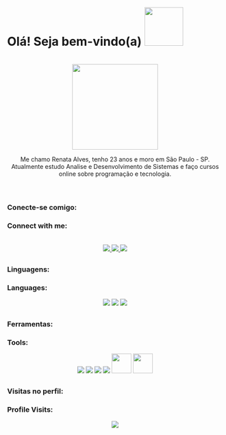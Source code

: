 <h1> Olá! Seja bem-vindo(a)  <img height="90em" src="https://user-images.githubusercontent.com/100436812/198046887-c398face-2b0f-4d05-b0b6-445259e3b29f.gif">
 </h1>
<br>
<div align="center">
  <img height="200em" src="https://user-images.githubusercontent.com/100436812/198044637-a2783a41-cee8-414c-abeb-10da77f64b20.gif">
 </div>
 <div align="center">
  <p> Me chamo Renata Alves, tenho 23 anos e moro em São Paulo - SP. Atualmente estudo Analise e Desenvolvimento de Sistemas e faço cursos online sobre programação e     tecnologia. <p>
</div>
<br>


 ##
 ### Conecte-se comigo: 
 ### Connect with me: 

<br> 
<div align="center">
  <a href="https://www.instagram.com/drawarys/" target="_blank"> <img src="https://img.shields.io/badge/-Instagram-%23E4405F?style=for-the-badge&logo=instagram&logoColor=white" target="_blank"> </a> 
  <a href = "mailto:renataalvescunh@gmail.com"><img src="https://img.shields.io/badge/-Gmail-%23333?style=for-the-badge&logo=gmail&logoColor=white" target="_blank"> </a>
  <a href="https://www.linkedin.com/in/renataalvesz/" target="_blank"><img src="https://img.shields.io/badge/-LinkedIn-%230077B5?style=for-the-badge&logo=linkedin&logoColor=white" target="_blank"> </a>  
</div>


##
### Linguagens:
### Languages:

<div align="center">
  <a> <img src="https://img.icons8.com/color/48/000000/html-5--v1.png"/> </a>
  <a> <img src="https://img.icons8.com/color/48/000000/css3.png"/> </a>
  <a> <img src="https://img.icons8.com/color/48/000000/python--v1.png"/> </a>
</div>

##
### Ferramentas:
### Tools:

<div align="center">
  <a> <img src="https://img.icons8.com/color/48/000000/git.png"/> </a>
  <a> <img src="https://img.icons8.com/fluency/48/000000/github.png"/> </a> 
  <a> <img src="https://img.icons8.com/color/48/000000/visual-studio-code-2019.png"/> </a>
  <a> <img src="https://img.icons8.com/color/48/000000/pycharm.png"/> </a>
  <a> <img  height = "46em" src="https://user-images.githubusercontent.com/100436812/198051694-2b07d81f-c52f-4b5c-82b3-252f4772e794.png"/> </a> 
  <a> <img  height = "46em" src="https://user-images.githubusercontent.com/100436812/198051275-4cf3b834-7ccb-4422-94a2-11cb017905bb.png"/> </a> 
</div>

##
### Visitas no perfil:
### Profile Visits:
<div align="center">
  <img src="https://profile-counter.glitch.me/renataalvescun/count.svg"/>  
</div>



